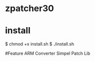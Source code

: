 # zpatcher30
# install

$ chmod +x install.sh
$ ./install.sh

#Feature
 ARM Converter
 Simpel Patch Lib
